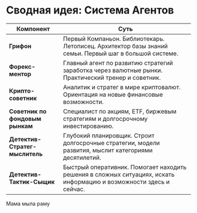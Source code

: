 # Сводная идея: Система Агентов

| Компонент | Суть |
| --- | --- |
| **Грифон** | Первый Компаньон. Библиотекарь. Летописец. Архитектор базы знаний семьи. Первый шаг в большой системе. |
| **Форекс-ментор** | Главный агент по развитию стратегий заработка через валютные рынки. Практический тренер и советник. |
| **Крипто-советник** | Аналитик и стратег в мире криптовалют. Ориентация на новые финансовые возможности. |
| **Советник по фондовым рынкам** | Специалист по акциям, ETF, биржевым стратегиям и долгосрочному инвестированию. |
| **Детектив-Стратег-мыслитель** | Глубокий планировщик. Строит долгосрочные стратегии, модели развития, мыслит категориями десятилетий. |
| **Детектив-Тактик-Сыщик** | Быстрый оперативник. Помогает находить решения в сложных ситуациях, искать информацию и возможности здесь и сейчас. |
Мама мыла раму
